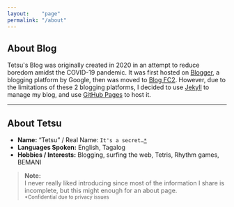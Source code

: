 ```yaml
---
layout:    "page"
permalink: "/about"
---
```


<h2>About Blog</h2>

<p>Tetsu's Blog was originally created in 2020 in an attempt to reduce boredom amidst the COVID-19 pandemic. It was first hosted on <a href="https://blogger.com">Blogger</a>, a blogging platform by Google, then was moved to <a href="https://blog.fc2.com">Blog FC2</a>. However, due to the limitations of these 2 blogging platforms, I decided to use <a href="https://github.com/jekyll/jekyll">Jekyll</a> to manage my blog, and use <a href="https://pages.github.com">GitHub Pages</a> to host it.</p>

<hr>

<h2>About Tetsu</h2>

<ul>
    <li><strong>Name:</strong> “Tetsu” / Real Name: <code class="inline">It's a secret…<a href="#notice1">*</a></code></li>
    <li><strong>Languages Spoken:</strong> English, Tagalog</li>
    <li><strong>Hobbies / Interests:</strong> Blogging, surfing the web, Tetris, Rhythm games, BEMANI</li>
</ul>

<blockquote>
    <p>
        <strong>Note:</strong><br>
        I never really liked introducing since most of the information I share is incomplete, but this might enough for an about page.
        <br>
        <sub id="notice1">*Confidential due to privacy issues</sub>
    </p>
</blockquote>